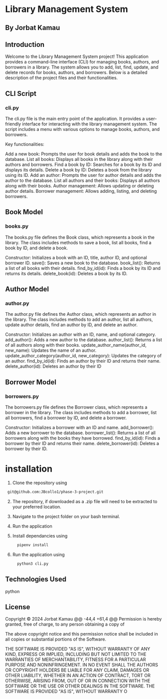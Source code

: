 # Library Management System
## By Jorbat Kamau



## Introduction

Welcome to the Library Management System project! This application provides a command-line interface (CLI) for managing books, authors, and borrowers in a library. The system allows you to add, list, find, update, and delete records for books, authors, and borrowers. Below is a detailed description of the project files and their functionalities.



## CLI Script
### cli.py
The cli.py file is the main entry point of the application. It provides a user-friendly interface for interacting with the library management system. The script includes a menu with various options to manage books, authors, and borrowers.

Key functionalities:

Add a new book: Prompts the user for book details and adds the book to the database.
List all books: Displays all books in the library along with their authors and borrowers.
Find a book by ID: Searches for a book by its ID and displays its details.
Delete a book by ID: Deletes a book from the library using its ID.
Add an author: Prompts the user for author details and adds the author to the database.
List all authors and their books: Displays all authors along with their books.
Author management: Allows updating or deleting author details.
Borrower management: Allows adding, listing, and deleting borrowers.



## Book Model
### books.py


The books.py file defines the Book class, which represents a book in the library. The class includes methods to save a book, list all books, find a book by ID, and delete a book.

Constructor: Initializes a book with an ID, title, author ID, and optional borrower ID.
save(): Saves a new book to the database.
book_list(): Returns a list of all books with their details.
find_by_id(id): Finds a book by its ID and returns its details.
delete_book(id): Deletes a book by its ID.



## Author Model
### author.py

The author.py file defines the Author class, which represents an author in the library. The class includes methods to add an author, list all authors, update author details, find an author by ID, and delete an author.

Constructor: Initializes an author with an ID, name, and optional category.
add_author(): Adds a new author to the database.
author_list(): Returns a list of all authors along with their books.
update_author_name(author_id, new_name): Updates the name of an author.
update_author_category(author_id, new_category): Updates the category of an author.
find_by_id(id): Finds an author by their ID and returns their name.
delete_author(id): Deletes an author by their ID

## Borrower Model
### borrowers.py

The borrowers.py file defines the Borrower class, which represents a borrower in the library. The class includes methods to add a borrower, list all borrowers, find a borrower by ID, and delete a borrower.

Constructor: Initializes a borrower with an ID and name.
add_borrower(): Adds a new borrower to the database.
borrower_list(): Returns a list of all borrowers along with the books they have borrowed.
find_by_id(id): Finds a borrower by their ID and returns their name.
delete_borrower(id): Deletes a borrower by their ID.

# installation
1. Clone the repository using
```bash
 git@github.com:JBcollo1/phase-3-project.git
```
2. The repository, if downloaded as a .zip file will need to be extracted to your preferred location.

3. Navigate to the project folder on your bash terminal.

4. Run the application 
4. Install dependancies using

    ```bash
      pipenv install
    ```

5. Run the application using

    ```bash
      python3 cli.py
    ```
## Technologies Used
python

## License
Copyright &copy; 2024 Jorbat Kamau 
@@ -44,4 +61,4 @@ Permission is hereby granted, free of charge, to any person obtaining a copy of

The above copyright notice and this permission notice shall be included in all copies or substantial portions of the Software.

THE SOFTWARE IS PROVIDED "AS IS", WITHOUT WARRANTY OF ANY KIND, EXPRESS OR IMPLIED, INCLUDING BUT NOT LIMITED TO THE WARRANTIES OF MERCHANTABILITY, FITNESS FOR A PARTICULAR PURPOSE AND NONINFRINGEMENT. IN NO EVENT SHALL THE AUTHORS OR COPYRIGHT HOLDERS BE LIABLE FOR ANY CLAIM, DAMAGES OR OTHER LIABILITY, WHETHER IN AN ACTION OF CONTRACT, TORT OR OTHERWISE, ARISING FROM, OUT OF OR IN CONNECTION WITH THE SOFTWARE OR THE USE OR OTHER DEALINGS IN THE SOFTWARE.
THE SOFTWARE IS PROVIDED "AS IS", WITHOUT WARRANTY O
